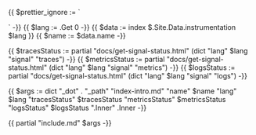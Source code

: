 {{ $prettier_ignore := `

<!-- prettier-ignore -->
` -}}
{{ $lang := .Get 0 -}}
{{ $data := index $.Site.Data.instrumentation $lang }}
{{ $name := $data.name -}}

{{ $tracesStatus := partial "docs/get-signal-status.html" (dict "lang" $lang "signal" "traces") -}}
{{ $metricsStatus := partial "docs/get-signal-status.html" (dict "lang" $lang "signal" "metrics") -}}
{{ $logsStatus := partial "docs/get-signal-status.html" (dict "lang" $lang "signal" "logs") -}}

{{ $args := dict
    "_dot" .
    "_path" "index-intro.md"
    "name" $name
    "lang" $lang
    "tracesStatus" $tracesStatus
    "metricsStatus" $metricsStatus
    "logsStatus" $logsStatus
    ".Inner" .Inner
-}}

{{ partial "include.md" $args -}}

